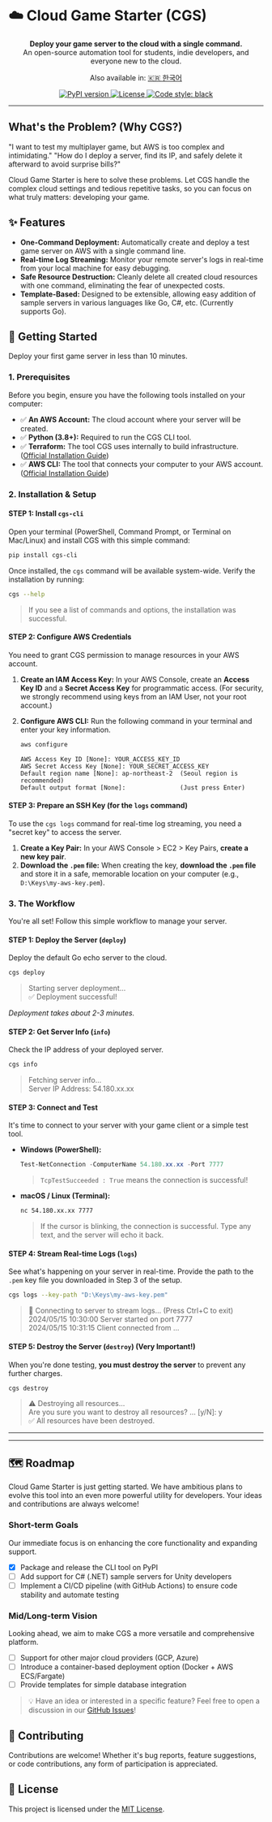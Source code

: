 # ☁️ Cloud Game Starter (CGS)

<p align="center">
</p>

<p align="center">
  <strong>Deploy your game server to the cloud with a single command.</strong>
  <br />
  An open-source automation tool for students, indie developers, and everyone new to the cloud.
</p>

<p align="center">
  <!-- Language Switcher -->
  Also available in: <a href="README.ko.md">🇰🇷 한국어</a>
</p>

<p align="center">
  <a href="https://pypi.org/project/cgs-cli/">
    <img src="https://img.shields.io/pypi/v/cgs-cli" alt="PyPI version">
  </a>
  <a href="https://github.com/rosmontisu/cloud-game-starter/blob/main/LICENSE">
    <img src="https://img.shields.io/pypi/l/cgs-cli" alt="License">
  </a>
  <a href="https://github.com/psf/black">
    <img src="https://img.shields.io/badge/code%20style-black-000000.svg" alt="Code style: black">
  </a>
</p>

---

## What's the Problem? (Why CGS?)

"I want to test my multiplayer game, but AWS is too complex and intimidating."
"How do I deploy a server, find its IP, and safely delete it afterward to avoid surprise bills?"

Cloud Game Starter is here to solve these problems. Let CGS handle the complex cloud settings and tedious repetitive tasks, so you can focus on what truly matters: developing your game.

## ✨ Features

*   **One-Command Deployment:** Automatically create and deploy a test game server on AWS with a single command line.
*   **Real-time Log Streaming:** Monitor your remote server's logs in real-time from your local machine for easy debugging.
*   **Safe Resource Destruction:** Cleanly delete all created cloud resources with one command, eliminating the fear of unexpected costs.
*   **Template-Based:** Designed to be extensible, allowing easy addition of sample servers in various languages like Go, C#, etc. (Currently supports Go).

## 🚀 Getting Started

Deploy your first game server in less than 10 minutes.

### 1. Prerequisites

Before you begin, ensure you have the following tools installed on your computer:

*   ✅ **An AWS Account:** The cloud account where your server will be created.
*   ✅ **Python (3.8+):** Required to run the CGS CLI tool.
*   ✅ **Terraform:** The tool CGS uses internally to build infrastructure. ([Official Installation Guide](https://developer.hashicorp.com/terraform/downloads))
*   ✅ **AWS CLI:** The tool that connects your computer to your AWS account. ([Official Installation Guide](https://aws.amazon.com/cli/))

### 2. Installation & Setup

#### STEP 1: Install `cgs-cli`

Open your terminal (PowerShell, Command Prompt, or Terminal on Mac/Linux) and install CGS with this simple command:

```bash
pip install cgs-cli
```

Once installed, the `cgs` command will be available system-wide. Verify the installation by running:

```bash
cgs --help
```
> If you see a list of commands and options, the installation was successful.

#### STEP 2: Configure AWS Credentials

You need to grant CGS permission to manage resources in your AWS account.

1.  **Create an IAM Access Key:** In your AWS Console, create an **Access Key ID** and a **Secret Access Key** for programmatic access. (For security, we strongly recommend using keys from an IAM User, not your root account.)

2.  **Configure AWS CLI:** Run the following command in your terminal and enter your key information.

    ```bash
    aws configure
    ```
    ```
    AWS Access Key ID [None]: YOUR_ACCESS_KEY_ID
    AWS Secret Access Key [None]: YOUR_SECRET_ACCESS_KEY
    Default region name [None]: ap-northeast-2  (Seoul region is recommended)
    Default output format [None]:               (Just press Enter)
    ```

#### STEP 3: Prepare an SSH Key (for the `logs` command)

To use the `cgs logs` command for real-time log streaming, you need a "secret key" to access the server.

1.  **Create a Key Pair:** In your AWS Console > EC2 > Key Pairs, **create a new key pair**.
2.  **Download the `.pem` file:** When creating the key, **download the `.pem` file** and store it in a safe, memorable location on your computer (e.g., `D:\Keys\my-aws-key.pem`).

### 3. The Workflow

You're all set! Follow this simple workflow to manage your server.

#### STEP 1: Deploy the Server (`deploy`)

Deploy the default Go echo server to the cloud.

```bash
cgs deploy
```
> Starting server deployment...  
> ✅ Deployment successful!

*Deployment takes about 2-3 minutes.*

#### STEP 2: Get Server Info (`info`)

Check the IP address of your deployed server.

```bash
cgs info
```
> Fetching server info...  
> Server IP Address: 54.180.xx.xx

#### STEP 3: Connect and Test

It's time to connect to your server with your game client or a simple test tool.

*   **Windows (PowerShell):**
    ```powershell
    Test-NetConnection -ComputerName 54.180.xx.xx -Port 7777
    ```
    > `TcpTestSucceeded : True` means the connection is successful!

*   **macOS / Linux (Terminal):**
    ```bash
    nc 54.180.xx.xx 7777
    ```
    > If the cursor is blinking, the connection is successful. Type any text, and the server will echo it back.

#### STEP 4: Stream Real-time Logs (`logs`)

See what's happening on your server in real-time. Provide the path to the `.pem` key file you downloaded in Step 3 of the setup.

```bash
cgs logs --key-path "D:\Keys\my-aws-key.pem"
```
> 📡 Connecting to server to stream logs... (Press Ctrl+C to exit)  
> 2024/05/15 10:30:00 Server started on port 7777  
> 2024/05/15 10:31:15 Client connected from ...

#### STEP 5: Destroy the Server (`destroy`) (Very Important!)

When you're done testing, **you must destroy the server** to prevent any further charges.

```bash
cgs destroy
```
> ⚠️ Destroying all resources...  
> Are you sure you want to destroy all resources? ... [y/N]: y  
> ✅ All resources have been destroyed.

---

---

## 🗺️ Roadmap

Cloud Game Starter is just getting started. We have ambitious plans to evolve this tool into an even more powerful utility for developers. Your ideas and contributions are always welcome!

### Short-term Goals

Our immediate focus is on enhancing the core functionality and expanding support.

*   [x] Package and release the CLI tool on PyPI
*   [ ] Add support for C# (.NET) sample servers for Unity developers
*   [ ] Implement a CI/CD pipeline (with GitHub Actions) to ensure code stability and automate testing

### Mid/Long-term Vision

Looking ahead, we aim to make CGS a more versatile and comprehensive platform.

*   [ ] Support for other major cloud providers (GCP, Azure)
*   [ ] Introduce a container-based deployment option (Docker + AWS ECS/Fargate)
*   [ ] Provide templates for simple database integration

> 💡 Have an idea or interested in a specific feature? Feel free to open a discussion in our [GitHub Issues](https://github.com/rosmontisu/cloud-game-starter/issues)!

## 🤝 Contributing

Contributions are welcome! Whether it's bug reports, feature suggestions, or code contributions, any form of participation is appreciated.

## 📝 License

This project is licensed under the [MIT License](LICENSE).

